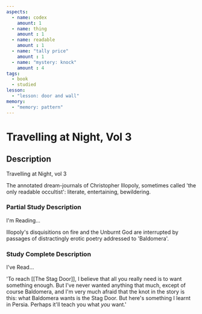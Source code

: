 ```yaml
---
aspects: 
  - name: codex
    amount: 1
  - name: thing
    amount : 1
  - name: readable
    amount : 1
  - name: "tally price"
    amount : 1
  - name: "mystery: knock"
    amount : 4
tags:
  - book
  - studied
lesson:
  - "lesson: door and wall"
memory:
  - "memory: pattern"
---
```


# Travelling at Night, Vol 3

## Description
Travelling at Night, vol 3

The annotated dream-journals of Christopher Illopoly, sometimes called 'the only readable occultist': literate, entertaining, bewildering.
### Partial Study Description
I'm Reading...

Illopoly's disquisitions on fire and the Unburnt God are interrupted by passages of distractingly erotic poetry addressed to 'Baldomera'.
### Study Complete Description
I've Read...

'To reach [[The Stag Door]], I believe that all you really need is to want something enough. But I've never wanted anything that much, except of course Baldomera, and I'm very much afraid that the knot in the story is this: what Baldomera wants is the Stag Door. But here's something I learnt in Persia. Perhaps it'll teach you what *you* want.'